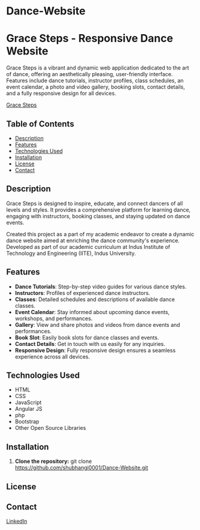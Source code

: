 # Dance-Website

# Grace Steps - Responsive Dance Website

Grace Steps is a vibrant and dynamic web application dedicated to the art of dance, offering an aesthetically pleasing, user-friendly interface. Features include dance tutorials, instructor profiles, class schedules, an event calendar, a photo and video gallery, booking slots, contact details, and a fully responsive design for all devices.

[Grace Steps](https://shubhangi0001.github.io/projects/dance/)

## Table of Contents

- [Description](#description)
- [Features](#features)
- [Technologies Used](#technologies-used)
- [Installation](#installation)
- [License](#license)
- [Contact](#contact)

## Description

Grace Steps is designed to inspire, educate, and connect dancers of all levels and styles. It provides a comprehensive platform for learning dance, engaging with instructors, booking classes, and staying updated on dance events.

Created this project as a part of my academic endeavor to create a dynamic dance website aimed at enriching the dance community's experience. Developed as part of our academic curriculum at Indus Institute of Technology and Engineering (IITE), Indus University.

## Features

- **Dance Tutorials**: Step-by-step video guides for various dance styles.
- **Instructors**: Profiles of experienced dance instructors.
- **Classes**: Detailed schedules and descriptions of available dance classes.
- **Event Calendar**: Stay informed about upcoming dance events, workshops, and performances.
- **Gallery**: View and share photos and videos from dance events and performances.
- **Book Slot**: Easily book slots for dance classes and events.
- **Contact Details**: Get in touch with us easily for any inquiries.
- **Responsive Design**: Fully responsive design ensures a seamless experience across all devices.

## Technologies Used

- HTML
- CSS
- JavaScript
- Angular JS
- php
- Bootstrap
- Other Open Source Libraries

## Installation

1. **Clone the repository:**
   git clone https://github.com/shubhangi0001/Dance-Website.git

## License

## Contact
[LinkedIn ](https://www.linkedin.com/in/shubhangi23/)
